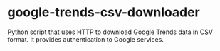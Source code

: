 google-trends-csv-downloader
============================

Python script that uses HTTP to download Google Trends data in CSV format. It provides authentication to Google services.
